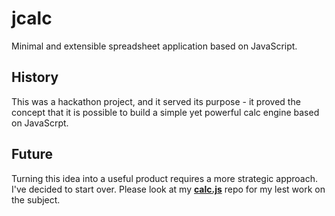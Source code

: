 # jcalc
Minimal and extensible spreadsheet application based on JavaScript.

## History
This was a hackathon project, and it served its purpose - 
it proved the concept that it is possible to build a simple yet powerful calc engine based on JavaScrpt.

## Future
Turning this idea into a useful product requires a more strategic approach.
I've decided to start over. 
Please look at my __[calc.js](../calc.js)__ repo for my lest work on the subject.
